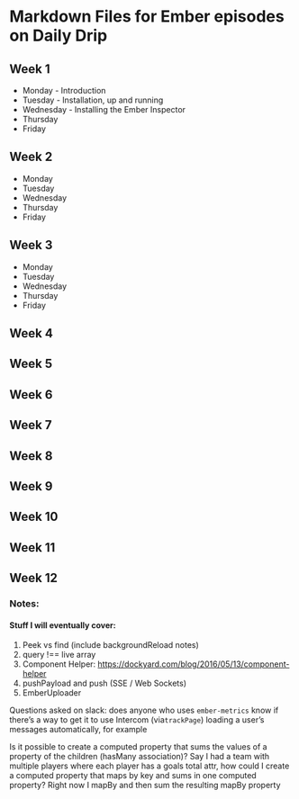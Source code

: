 # Markdown Files for Ember episodes on Daily Drip

## Week 1
  * Monday - Introduction
  * Tuesday - Installation, up and running
  * Wednesday - Installing the Ember Inspector
  * Thursday
  * Friday

## Week 2
  * Monday 
  * Tuesday
  * Wednesday
  * Thursday
  * Friday

## Week 3
  * Monday 
  * Tuesday
  * Wednesday
  * Thursday
  * Friday
  
## Week 4

## Week 5

## Week 6

## Week 7

## Week 8

## Week 9

## Week 10

## Week 11

## Week 12


### Notes:

#### Stuff I will eventually cover:

  1. Peek vs find (include backgroundReload notes)
  2. query !== live array
  3. Component Helper: https://dockyard.com/blog/2016/05/13/component-helper 
  4. pushPayload and push (SSE / Web Sockets)
  5. EmberUploader


Questions asked on slack:
does anyone who uses `ember-metrics` know if there’s a way to get it to use Intercom (via`trackPage`) loading a user’s messages automatically, for example

Is it possible to create a computed property that sums the values of a property of the children (hasMany association)?  Say I had a team with multiple players where each player has a goals total attr, how could I create a computed property that maps by key and sums in one computed property? Right now I mapBy and then sum the resulting mapBy property
